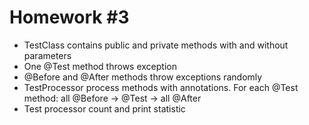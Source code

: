 # Homework #3

- TestClass contains public and private methods with and without parameters
- One @Test method throws exception
- @Before and @After methods throw exceptions randomly
- TestProcessor process methods with annotations. For each @Test method: all @Before -> @Test -> all @After
- Test processor count and print statistic